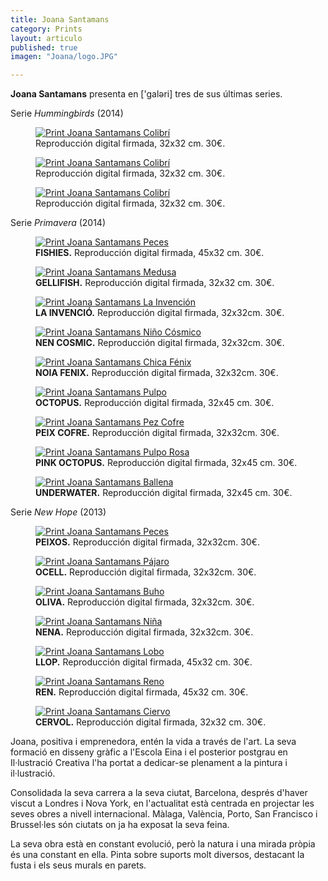 ```yaml
---
title: Joana Santamans
category: Prints
layout: articulo
published: true
imagen: "Joana/logo.JPG"

---
```


**Joana Santamans** presenta en ['galəri] tres de sus últimas series. 

Serie _Hummingbirds_ (2014) 

<div class="figure-group">
<figure>
	<a href="/images/Joana/humingbird love 01.jpg"><img src="/images/Joana/humingbird love 01.jpg" alt="Print Joana Santamans Colibrí"></a>
	<figcaption>
	Reproducción digital firmada, 32x32 cm. 30€.</figcaption>
</figure>

<figure>
	<a href="/images/Joana/humingbird love 02.jpg"><img src="/images/Joana/humingbird love 02.jpg" alt="Print Joana Santamans Colibrí"></a>
	<figcaption>
	Reproducción digital firmada, 32x32 cm. 30€.</figcaption>
</figure>

<figure>
	<a href="/images/Joana/humingbird love 04.jpg"><img src="/images/Joana/humingbird love 04.jpg" alt="Print Joana Santamans Colibrí"></a>
	<figcaption>
  Reproducción digital firmada, 32x32 cm. 30€.</figcaption>
	</figcaption>
</figure>
</div>

Serie _Primavera_ (2014)

<div class="figure-group">
<figure>
	<a href="/images/Joana/fishies.jpg"><img src="/images/Joana/fishies.jpg" alt="Print Joana Santamans Peces"></a>
	<figcaption> <b>FISHIES.</b>
	Reproducción digital firmada, 45x32 cm. 30€.</figcaption>
</figure>

<figure>
	<a href="/images/Joana/gellifish.jpg"><img src="/images/Joana/gellifish.jpg" alt="Print Joana Santamans Medusa"></a>
	<figcaption><b>GELLIFISH.</b>
	Reproducción digital firmada, 32x32 cm. 30€.</figcaption>
</figure>

<figure>
	<a href="/images/Joana/lainvencion.jpg"><img src="/images/Joana/lainvencion.jpg" alt="Print Joana Santamans La Invención"></a>
	<figcaption><b>LA INVENCIÓ.</b>
	Reproducción digital firmada, 32x32cm. 30€.</figcaption>
</figure>

<figure>
	<a href="/images/Joana/nencosmic.jpg"><img src="/images/Joana/nencosmic.jpg" alt="Print Joana Santamans Niño Cósmico"></a>
	<figcaption><b>NEN COSMIC.</b>
	   Reproducción digital firmada, 32x32cm. 30€.</figcaption>
</figure>

<figure>
	<a href="/images/Joana/noia_fenix.jpg"><img src="/images/Joana/noia_fenix.jpg" alt="Print Joana Santamans Chica Fénix"></a>
	<figcaption><b>NOIA FENIX.</b>
	Reproducción digital firmada, 32x32cm. 30€.</figcaption>
</figure>

<figure>
	<a href="/images/Joana/octopuscolor.jpg"><img src="/images/Joana/octopuscolor.jpg" alt="Print Joana Santamans Pulpo"></a>
	<figcaption><b>OCTOPUS.</b>
	Reproducción digital firmada, 32x45 cm. 30€.</figcaption>
</figure>

<figure>
	<a href="/images/Joana/peixcofre.jpg"><img src="/images/Joana/peixcofre.jpg" alt="Print Joana Santamans Pez Cofre"></a>
	<figcaption><b>PEIX COFRE.</b>
	Reproducción digital firmada, 32x32cm. 30€.</figcaption>
	</figcaption>
</figure>

<figure>
	<a href="/images/Joana/pink octopus.jpg"><img src="/images/Joana/pink octopus.jpg" alt="Print Joana Santamans Pulpo Rosa"></a>
	<figcaption><b>PINK OCTOPUS.</b>
 Reproducción digital firmada, 32x45 cm. 30€.</figcaption>
</figure>

<figure>
	<a href="/images/Joana/underwater.jpg"><img src="/images/Joana/underwater.jpg" alt="Print Joana Santamans Ballena"></a>
	<figcaption><b>UNDERWATER.</b>
	Reproducción digital firmada, 32x45 cm. 30€.</figcaption>
</figure>
</div>

Serie _New Hope_ (2013)

<div class="figure-group">
<figure>
	<a href="/images/Joana/peixos.jpg"><img src="/images/Joana/peixos.jpg" alt="Print Joana Santamans Peces"></a>
	<figcaption><b>PEIXOS.</b>
	Reproducción digital firmada, 32x32cm. 30€.</figcaption>
</figure>
<figure>
	<a href="/images/Joana/ocell.jpg"><img src="/images/Joana/ocell.jpg" alt="Print Joana Santamans Pájaro"></a>
	<figcaption><b>OCELL.</b>
Reproducción digital firmada, 32x32cm. 30€.</figcaption>
</figure>
	

<figure>
	<a href="/images/Joana/oliva.jpg"><img src="/images/Joana/oliva.jpg" alt="Print Joana Santamans Buho"></a>
	<figcaption><b>OLIVA.</b>
Reproducción digital firmada, 32x32cm. 30€.</figcaption>
</figure>

<figure>
	<a href="/images/Joana/nena.jpg"><img src="/images/Joana/nena.jpg" alt="Print Joana Santamans Niña"></a>
	<figcaption><b>NENA.</b>
Reproducción digital firmada, 32x32cm. 30€.</figcaption>
</figure>
	
<figure>
	<a href="/images/Joana/llop.jpg"><img src="/images/Joana/llop.jpg" alt="Print Joana Santamans Lobo"></a>
	<figcaption><b>LLOP.</b>
	  Reproducción digital firmada, 45x32 cm. 30€.</figcaption>
</figure>

<figure>
	<a href="/images/Joana/REN.jpg"><img src="/images/Joana/REN.jpg" alt="Print Joana Santamans Reno"></a>
	<figcaption><b>REN.</b>
	  Reproducción digital firmada, 45x32 cm. 30€.</figcaption>
</figure>
</div>

<figure>
	<a href="/images/Joana/CERVOL.jpg"><img src="/images/Joana/CERVOL.jpg" alt="Print Joana Santamans Ciervo"></a>
	<figcaption><b>CERVOL.</b>
	  Reproducción digital firmada, 32x32 cm. 30€.</figcaption>
</figure>
Joana, positiva i emprenedora, entén la vida a través de l'art. La seva formació en disseny gràfic a l'Escola Eina i el posterior postgrau en Il·lustració Creativa l'ha portat a dedicar-se plenament a la pintura i il·lustració.

Consolidada la seva carrera a la seva ciutat, Barcelona, després d'haver viscut a Londres i Nova York, en l'actualitat està centrada en projectar les seves obres a nivell internacional. Màlaga, València, Porto, San Francisco i Brussel·les són ciutats on ja ha exposat la seva feina.

La seva obra està en constant evolució, però la natura i una mirada pròpia és una constant en ella. Pinta sobre suports molt diversos, destacant la fusta i els seus murals en parets.

